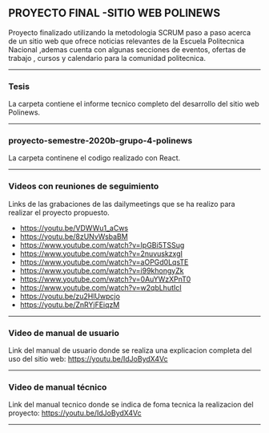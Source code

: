 
## PROYECTO FINAL -SITIO WEB POLINEWS 

Proyecto finalizado utilizando la metodologia SCRUM paso a paso acerca de un sitio web que ofrece noticias relevantes de la Escuela Politecnica Nacional ,ademas cuenta con algunas secciones de eventos, ofertas de trabajo , cursos y calendario para la comunidad politecnica.

------------



### Tesis
La carpeta contiene el informe tecnico completo del desarrollo del sitio web Polinews.

------------



### proyecto-semestre-2020b-grupo-4-polinews
La carpeta continene el codigo realizado con React.

------------




### Videos con reuniones de seguimiento
Links de las grabaciones de las dailymeetings que se ha realizo para realizar el proyecto propuesto.
- https://youtu.be/VDWWu1_aCws
- https://youtu.be/8zUNvWsbaBM
- https://www.youtube.com/watch?v=IpGBi5TSSug
- https://www.youtube.com/watch?v=2nuvuskzxgI
- https://www.youtube.com/watch?v=aOPGd0LqsTE
- https://www.youtube.com/watch?v=i99khongyZk
- https://www.youtube.com/watch?v=0AuYWzXPnT0
- https://www.youtube.com/watch?v=w2qbLhutIcI
- https://youtu.be/zu2HlUwpcjo
- https://youtu.be/ZnRYjFEiqzM

------------



### Video de manual de usuario
Link del manual de usuario donde se realiza una explicacion completa del uso del sitio web: 
https://youtu.be/IdJoBydX4Vc

------------



### Video de manual técnico
Link del manual tecnico donde se indica de foma tecnica la realizacion del proyecto: 
https://youtu.be/IdJoBydX4Vc

------------




